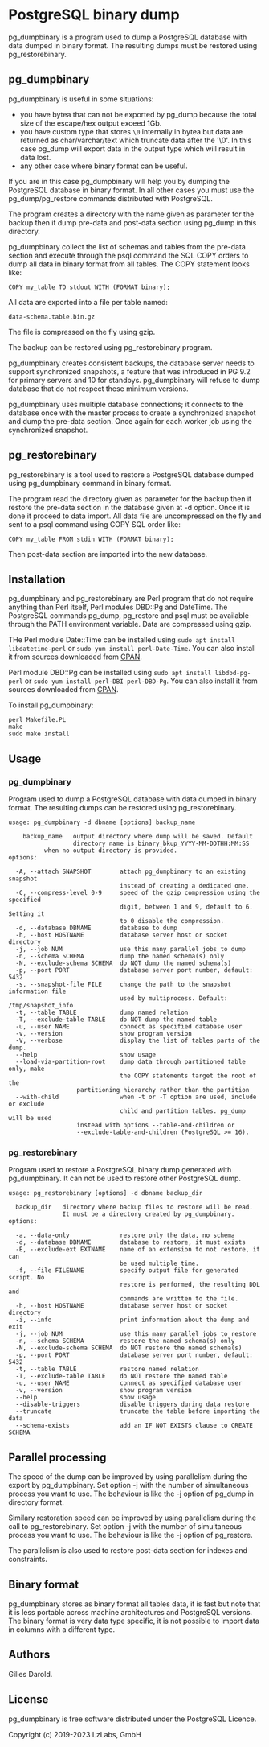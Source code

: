 # PostgreSQL binary dump

pg_dumpbinary is a program used to dump a PostgreSQL database with
data dumped in binary format. The resulting dumps must be restored
using pg_restorebinary.

## pg_dumpbinary

pg_dumpbinary is useful in some situations:

* you have bytea that can not be exported by pg_dump because the
  total size of the escape/hex output exceed 1Gb.
* you have custom type that stores `\0` internally in bytea but data
  are returned as char/varchar/text which truncate data after
  the '\0'. In this case pg_dump will export data in the output
  type which will result in data lost.
* any other case where binary format can be useful.

If you are in this case pg_dumpbinary will help you by dumping the
PostgreSQL database in binary format. In all other cases you must
use the pg_dump/pg_restore commands distributed with PostgreSQL.

The program creates a directory with the name given as parameter for
the backup then it dump pre-data and post-data section using pg_dump
in this directory.

pg_dumpbinary collect the list of schemas and tables from the pre-data
section and execute through the psql command the SQL COPY orders to
dump all data in binary format from all tables. The COPY statement
looks like:

    COPY my_table TO stdout WITH (FORMAT binary);

All data are exported into a file per table named:

    data-schema.table.bin.gz

The file is compressed on the fly using gzip.

The backup can be restored using pg_restorebinary program.

pg_dumpbinary creates consistent backups, the database server needs to
support synchronized snapshots, a feature that was introduced in PG 9.2
for primary servers and 10 for standbys. pg_dumpbinary will refuse to
dump database that do not respect these minimum versions.

pg_dumpbinary uses multiple database connections; it connects to the
database once with the master process to create a synchronized snapshot
and dump the pre-data section. Once again for each worker job using the
synchronized snapshot.

## pg_restorebinary

pg_restorebinary is a tool used to restore a PostgreSQL database dumped
using pg_dumpbinary command in binary format.

The program read the directory given as parameter for the backup then it
restore the pre-data section in the database given at -d option. Once it
is done it proceed to data import. All data file are uncompressed on the
fly and sent to a psql command using COPY SQL order like:

    COPY my_table FROM stdin WITH (FORMAT binary);

Then post-data section are imported into the new database.

## Installation

pg_dumpbinary and pg_restorebinary are Perl program that do not require
anything than Perl itself, Perl modules DBD::Pg and DateTime. The PostgreSQL
commands pg_dump, pg_restore and psql must be available through the PATH
environment variable. Data are compressed using gzip.

THe Perl module Date::Time can be installed using `sudo apt install libdatetime-perl`
or `sudo yum install perl-Date-Time`. You can also install it
from sources downloaded from [CPAN](https://metacpan.org/pod/Date::Time).

Perl module DBD::Pg can be installed using `sudo apt install libdbd-pg-perl`
or `sudo yum install perl-DBI perl-DBD-Pg`. You can also install it
from sources downloaded from [CPAN](https://metacpan.org/pod/DBD::Pg).

To install pg_dumpbinary:

```
perl Makefile.PL
make
sudo make install
```

## Usage

### pg_dumpbinary

Program used to dump a PostgreSQL database with data dumped in binary
format. The resulting dumps can be restored using pg_restorebinary.

```
usage: pg_dumpbinary -d dbname [options] backup_name

    backup_name   output directory where dump will be saved. Default
                  directory name is binary_bkup_YYYY-MM-DDTHH:MM:SS
		  when no output directory is provided.
options:

  -A, --attach SNAPSHOT        attach pg_dumpbinary to an existing snapshot
                               instead of creating a dedicated one.
  -C, --compress-level 0-9     speed of the gzip compression using the specified
                               digit, between 1 and 9, default to 6. Setting it
                               to 0 disable the compression.
  -d, --database DBNAME        database to dump
  -h, --host HOSTNAME          database server host or socket directory
  -j, --job NUM                use this many parallel jobs to dump
  -n, --schema SCHEMA          dump the named schema(s) only
  -N, --exclude-schema SCHEMA  do NOT dump the named schema(s)
  -p, --port PORT              database server port number, default: 5432
  -s, --snapshot-file FILE     change the path to the snapshot information file
                               used by multiprocess. Default: /tmp/snapshot_info
  -t, --table TABLE            dump named relation
  -T, --exclude-table TABLE    do NOT dump the named table
  -u, --user NAME              connect as specified database user
  -v, --version                show program version
  -V, --verbose                display the list of tables parts of the dump.
  --help                       show usage
  --load-via-partition-root    dump data through partitioned table only, make
                               the COPY statements target the root of the
			       partitioning hierarchy rather than the partition
  --with-child                 when -t or -T option are used, include or exclude
                               child and partition tables. pg_dump will be used
			       instead with options --table-and-children or
			       --exclude-table-and-children (PostgreSQL >= 16).
```

### pg_restorebinary

Program used to restore a PostgreSQL binary dump generated with
pg_dumpbinary. It can not be used to restore other PostgreSQL
dump.

```
usage: pg_restorebinary [options] -d dbname backup_dir

  backup_dir   directory where backup files to restore will be read.
               It must be a directory created by pg_dumpbinary.
options:

  -a, --data-only              restore only the data, no schema
  -d, --database DBNAME        database to restore, it must exists
  -E, --exclude-ext EXTNAME    name of an extension to not restore, it can
                               be used multiple time.
  -f, --file FILENAME          specify output file for generated script. No
                               restore is performed, the resulting DDL and
                               commands are written to the file.
  -h, --host HOSTNAME          database server host or socket directory
  -i, --info                   print information about the dump and exit
  -j, --job NUM                use this many parallel jobs to restore
  -n, --schema SCHEMA          restore the named schema(s) only
  -N, --exclude-schema SCHEMA  do NOT restore the named schema(s)
  -p, --port PORT              database server port number, default: 5432
  -t, --table TABLE            restore named relation
  -T, --exclude-table TABLE    do NOT restore the named table
  -u, --user NAME              connect as specified database user
  -v, --version                show program version
  --help                       show usage
  --disable-triggers           disable triggers during data restore
  --truncate                   truncate the table before importing the data
  --schema-exists              add an IF NOT EXISTS clause to CREATE SCHEMA

```

## Parallel processing

The speed of the dump can be improved by using parallelism during the
export by pg_dumpbinary. Set option -j with the number of simultaneous
process you want to use. The behaviour is like the -j option of pg_dump
in directory format. 

Similary restoration speed can be improved by using parallelism during
the call to pg_restorebinary. Set option -j with the number of simultaneous
process you want to use. The behaviour is like the -j option of pg_restore.

The parallelism is also used to restore post-data section for indexes and
constraints.

## Binary format

pg_dumpbinary stores as binary format all tables data, it is fast but
note that it is less portable across machine architectures and PostgreSQL
versions. The binary format is very data type specific, it is not possible
to import data in columns with a different type.

## Authors

Gilles Darold.

## License

pg_dumpbinary is free software distributed under the PostgreSQL Licence.

Copyright (c) 2019-2023 LzLabs, GmbH

